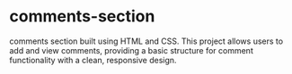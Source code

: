 # comments-section
comments section built using HTML and CSS. This project allows users to add and view comments, providing a basic structure for comment functionality with a clean, responsive design.
